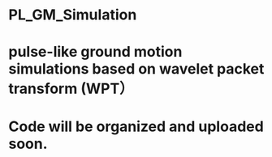# PL_GM_Simulation
# pulse-like ground motion simulations based on wavelet packet transform (WPT）
# Code will be organized and uploaded soon.
